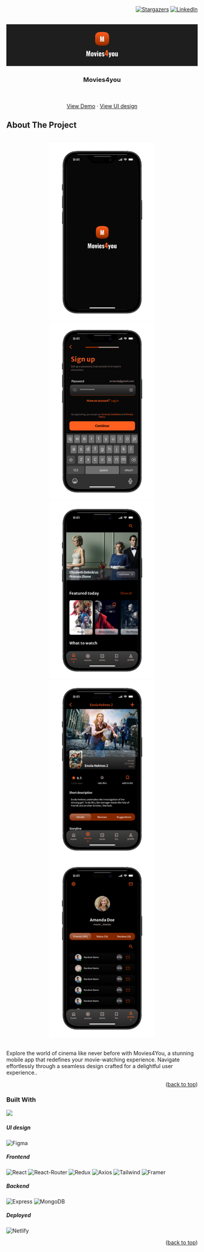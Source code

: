<a name="readme-top"></a>

<div align="right">

[![Stargazers][stars-shield]][stars-url]
[![LinkedIn][linkedin-shield]][linkedin-url]
    
</div>


<br />
<div align="center">
    <img src="./screens//movies.png" alt="Logo" width="880">

  <h3 align="center">Movies4you</h3>

  <p align="center">
    <br />
    <br />
    <a href="https://boring-stories.netlify.app">View Demo</a>
    ·
    <a href="https://dribbble.com/shots/23009539-Movies4you-UI">View UI design</a>
  </p>
</div>

## About The Project

</br>

<div align="center">
    <img src="./screens//movies-mobile_1.png" alt="Logo" width="280">
    <img src="./screens//movies-mobile_3.png" alt="Logo" width="280">
    <img src="./screens//movies-mobile_4.png" alt="Logo" width="280">
    <img src="./screens//movies-mobile_6.png" alt="Logo" width="280">
    <img src="./screens//movies-mobile_7.png" alt="Logo" width="280">
</div>

</br>

<p>Explore the world of cinema like never before with Movies4You, a stunning mobile app that redefines your movie-watching experience. Navigate effortlessly through a seamless design crafted for a delightful user experience..</p>

<p align="right">(<a href="#readme-top">back to top</a>)</p>

### Built With

<img src="{https://img.shields.io/badge/Figma-F24E1E?style=for-the-badge&logo=figma&logoColor=white}" />

<h5>UI design</h5>

![Figma]

<h5>Frontend</h5>

![React]
![React-Router]
![Redux]
![Axios]
![Tailwind]
![Framer]

<h5>Backend</h5>

![Express]
![MongoDB]

<h5>Deployed</h5>

![Netlify]


<p align="right">(<a href="#readme-top">back to top</a>)</p>


<!-- MARKDOWN LINKS & IMAGES -->
<!-- https://www.markdownguide.org/basic-syntax/#reference-style-links -->
[stars-shield]: https://img.shields.io/github/stars/DagnaSchmidt/boring-stories.svg?style=for-the-badge
[stars-url]: https://github.com/DagnaSchmidt/boring-stories/stargazers
[linkedin-shield]: https://img.shields.io/badge/-LinkedIn-black.svg?style=for-the-badge&logo=linkedin&colorB=555
[linkedin-url]: https://linkedin.com/in/dagna-schmidt-90ba37207
[Figma]: https://img.shields.io/badge/Figma-F24E1E?style=for-the-badge&logo=figma&logoColor=white
[React]: https://img.shields.io/badge/React-20232A?style=for-the-badge&logo=react&logoColor=61DAFB
[React-Router]: https://img.shields.io/badge/React_Router-CA4245?style=for-the-badge&logo=react-router&logoColor=white
[Redux]: https://img.shields.io/badge/Redux-593D88?style=for-the-badge&logo=redux&logoColor=white
[Axios]: https://img.shields.io/badge/axios-671ddf?&style=for-the-badge&logo=axios&logoColor=white
[Tailwind]: https://img.shields.io/badge/Tailwind_CSS-38B2AC?style=for-the-badge&logo=tailwind-css&logoColor=white
[Framer]: https://img.shields.io/badge/Framer-black?style=for-the-badge&logo=framer&logoColor=blue
[Express]: https://img.shields.io/badge/Express%20js-000000?style=for-the-badge&logo=express&logoColor=white
[MongoDB]: https://img.shields.io/badge/MongoDB-4EA94B?style=for-the-badge&logo=mongodb&logoColor=white
[Netlify]: https://img.shields.io/badge/Netlify-00C7B7?style=for-the-badge&logo=netlify&logoColor=white

